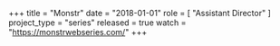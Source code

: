 +++
title = "Monstr"
date = "2018-01-01"
role = [ "Assistant Director" ]
project_type = "series"
released = true
watch = "https://monstrwebseries.com/"
+++
